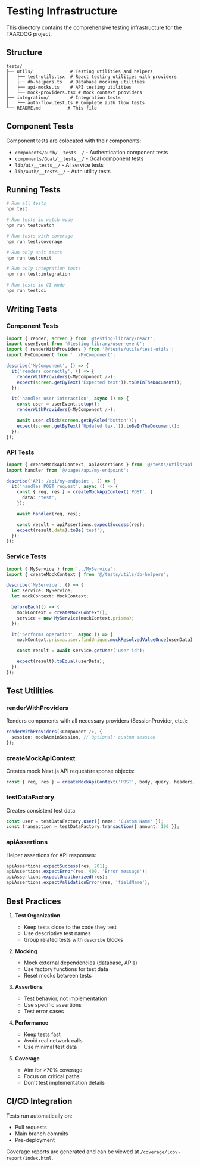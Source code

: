 # Testing Infrastructure

This directory contains the comprehensive testing infrastructure for the TAAXDOG
project.

## Structure

```
tests/
├── utils/              # Testing utilities and helpers
│   ├── test-utils.tsx  # React testing utilities with providers
│   ├── db-helpers.ts   # Database mocking utilities
│   ├── api-mocks.ts    # API testing utilities
│   └── mock-providers.tsx # Mock context providers
├── integration/        # Integration tests
│   └── auth-flow.test.ts # Complete auth flow tests
└── README.md          # This file
```

## Component Tests

Component tests are colocated with their components:

- `components/auth/__tests__/` - Authentication component tests
- `components/Goal/__tests__/` - Goal component tests
- `lib/ai/__tests__/` - AI service tests
- `lib/auth/__tests__/` - Auth utility tests

## Running Tests

```bash
# Run all tests
npm test

# Run tests in watch mode
npm run test:watch

# Run tests with coverage
npm run test:coverage

# Run only unit tests
npm run test:unit

# Run only integration tests
npm run test:integration

# Run tests in CI mode
npm run test:ci
```

## Writing Tests

### Component Tests

```typescript
import { render, screen } from '@testing-library/react';
import userEvent from '@testing-library/user-event';
import { renderWithProviders } from '@/tests/utils/test-utils';
import MyComponent from '../MyComponent';

describe('MyComponent', () => {
  it('renders correctly', () => {
    renderWithProviders(<MyComponent />);
    expect(screen.getByText('Expected text')).toBeInTheDocument();
  });

  it('handles user interaction', async () => {
    const user = userEvent.setup();
    renderWithProviders(<MyComponent />);

    await user.click(screen.getByRole('button'));
    expect(screen.getByText('Updated text')).toBeInTheDocument();
  });
});
```

### API Tests

```typescript
import { createMockApiContext, apiAssertions } from '@/tests/utils/api-mocks';
import handler from '@/pages/api/my-endpoint';

describe('API: /api/my-endpoint', () => {
  it('handles POST request', async () => {
    const { req, res } = createMockApiContext('POST', {
      data: 'test',
    });

    await handler(req, res);

    const result = apiAssertions.expectSuccess(res);
    expect(result.data).toBe('test');
  });
});
```

### Service Tests

```typescript
import { MyService } from '../MyService';
import { createMockContext } from '@/tests/utils/db-helpers';

describe('MyService', () => {
  let service: MyService;
  let mockContext: MockContext;

  beforeEach(() => {
    mockContext = createMockContext();
    service = new MyService(mockContext.prisma);
  });

  it('performs operation', async () => {
    mockContext.prisma.user.findUnique.mockResolvedValueOnce(userData);

    const result = await service.getUser('user-id');

    expect(result).toEqual(userData);
  });
});
```

## Test Utilities

### renderWithProviders

Renders components with all necessary providers (SessionProvider, etc.):

```typescript
renderWithProviders(<Component />, {
  session: mockAdminSession, // Optional: custom session
});
```

### createMockApiContext

Creates mock Next.js API request/response objects:

```typescript
const { req, res } = createMockApiContext('POST', body, query, headers);
```

### testDataFactory

Creates consistent test data:

```typescript
const user = testDataFactory.user({ name: 'Custom Name' });
const transaction = testDataFactory.transaction({ amount: 100 });
```

### apiAssertions

Helper assertions for API responses:

```typescript
apiAssertions.expectSuccess(res, 201);
apiAssertions.expectError(res, 400, 'Error message');
apiAssertions.expectUnauthorized(res);
apiAssertions.expectValidationError(res, 'fieldName');
```

## Best Practices

1. **Test Organization**
   - Keep tests close to the code they test
   - Use descriptive test names
   - Group related tests with `describe` blocks

2. **Mocking**
   - Mock external dependencies (database, APIs)
   - Use factory functions for test data
   - Reset mocks between tests

3. **Assertions**
   - Test behavior, not implementation
   - Use specific assertions
   - Test error cases

4. **Performance**
   - Keep tests fast
   - Avoid real network calls
   - Use minimal test data

5. **Coverage**
   - Aim for >70% coverage
   - Focus on critical paths
   - Don't test implementation details

## CI/CD Integration

Tests run automatically on:

- Pull requests
- Main branch commits
- Pre-deployment

Coverage reports are generated and can be viewed at
`/coverage/lcov-report/index.html`.
